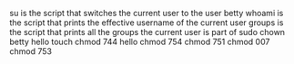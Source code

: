 su is the script that switches the current user to the user betty
whoami is the script that prints the effective username of the current user
groups is the script that prints all the groups the current user is part of
sudo chown betty hello
touch
chmod 744 hello
chmod 754
chmod 751
chmod 007
chmod 753
